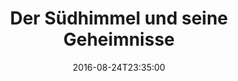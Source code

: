 ---
date: '2016-08-24T23:35:00'
talk_date: '1988-09-01T00:00:00'
talk_speakers:
  speaker1:
    name: Christian Ziehten
title: Der Südhimmel und seine Geheimnisse
---